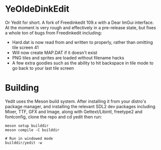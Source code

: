 YeOldeDinkEdit
==============

Or Yedit for short. A fork of Freedinkedit 109.x with a Dear ImGui interface. At the moment is very rough and effectively in a pre-release state, but fixes a whole ton of bugs from Freedinkedit including:

* Hard.dat is now read from and written to properly, rather than omitting tile screen 41
* Will now create MAP.DAT if it doesn't exist
* PNG tiles and sprites are loaded without filename hacks
* A few extra goodies such as the ability to hit backspace in tile mode to go back to your last tile screen

Building
========

Yedit uses the Meson build system. After installing it from your distro's package manager, and installing the relevant SDL2 dev packages including Mixer, TTF, GFX and Image, along with Gettext/Libintl, freetype2 and fontconfig, clone the repo and cd yedit then run:

```
meson setup builddir
meson compile -C builddir

# Run in windowed mode
builddir/yedit -w
```
